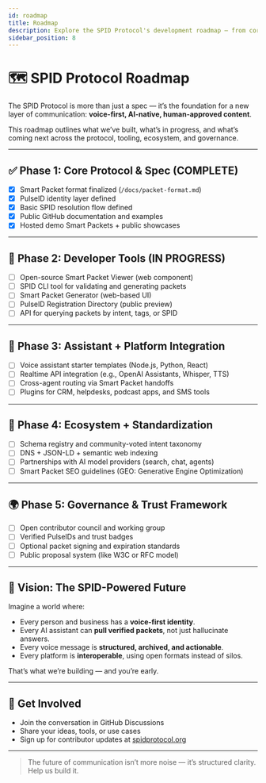 ```yaml
---
id: roadmap
title: Roadmap
description: Explore the SPID Protocol's development roadmap — from core spec to Smart Packet tooling, identity layers, and beyond.
sidebar_position: 8
---
```


# 🗺️ SPID Protocol Roadmap

The SPID Protocol is more than just a spec — it’s the foundation for a new layer of communication: **voice-first, AI-native, human-approved content**.

This roadmap outlines what we’ve built, what’s in progress, and what’s coming next across the protocol, tooling, ecosystem, and governance.

---

## ✅ Phase 1: Core Protocol & Spec (COMPLETE)

- [x] Smart Packet format finalized (`/docs/packet-format.md`)
- [x] PulseID identity layer defined
- [x] Basic SPID resolution flow defined
- [x] Public GitHub documentation and examples
- [x] Hosted demo Smart Packets + public showcases

---

## 🚧 Phase 2: Developer Tools (IN PROGRESS)

- [ ] Open-source Smart Packet Viewer (web component)
- [ ] SPID CLI tool for validating and generating packets
- [ ] Smart Packet Generator (web-based UI)
- [ ] PulseID Registration Directory (public preview)
- [ ] API for querying packets by intent, tags, or SPID

---

## 🧠 Phase 3: Assistant + Platform Integration

- [ ] Voice assistant starter templates (Node.js, Python, React)
- [ ] Realtime API integration (e.g., OpenAI Assistants, Whisper, TTS)
- [ ] Cross-agent routing via Smart Packet handoffs
- [ ] Plugins for CRM, helpdesks, podcast apps, and SMS tools

---

## 🧩 Phase 4: Ecosystem + Standardization

- [ ] Schema registry and community-voted intent taxonomy
- [ ] DNS + JSON-LD + semantic web indexing
- [ ] Partnerships with AI model providers (search, chat, agents)
- [ ] Smart Packet SEO guidelines (GEO: Generative Engine Optimization)

---

## 🌍 Phase 5: Governance & Trust Framework

- [ ] Open contributor council and working group
- [ ] Verified PulseIDs and trust badges
- [ ] Optional packet signing and expiration standards
- [ ] Public proposal system (like W3C or RFC model)

---

## 🧭 Vision: The SPID-Powered Future

Imagine a world where:

- Every person and business has a **voice-first identity**.
- Every AI assistant can **pull verified packets**, not just hallucinate answers.
- Every voice message is **structured, archived, and actionable**.
- Every platform is **interoperable**, using open formats instead of silos.

That’s what we’re building — and you’re early.

---

## 📣 Get Involved

- Join the conversation in GitHub Discussions
- Share your ideas, tools, or use cases
- Sign up for contributor updates at [spidprotocol.org](https://spidprotocol.org)

---

> The future of communication isn’t more noise — it’s structured clarity.  
> Help us build it.

